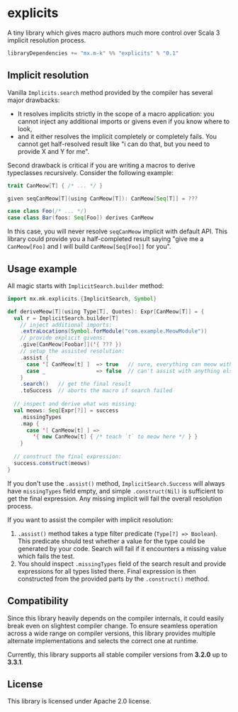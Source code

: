 explicits
=========

A tiny library which gives macro authors much more control over Scala 3 implicit resolution process.

```scala
libraryDependencies += "mx.m-k" %% "explicits" % "0.1"
```

Implicit resolution
-------------------

Vanilla `Implicits.search` method provided by the compiler has several major drawbacks:

* It resolves implicits strictly in the scope of a macro application: you cannot inject any additional imports or givens even if you know where to look,
* and it either resolves the implicit completely or completely fails. You cannot get half-resolved result like "i can do that, but you need to provide X and Y for me".

Second drawback is critical if you are writing a macros to derive typeclasses recursively. Consider the following example:

```scala
trait CanMeow[T] { /* ... */ }

given seqCanMeow[T](using CanMeow[T]): CanMeow[Seq[T]] = ???

case class Foo(/* ... */)
case class Bar(foos: Seq[Foo]) derives CanMeow
```

In this case, you will never resolve `seqCanMeow` implicit with default API. This library could provide you a half-completed result saying "give me a `CanMeow[Foo]` and I will build `CanMeow[Seq[Foo]]` for you".

Usage example
-------------

All magic starts with `ImplicitSearch.builder` method:

```scala
import mx.mk.explicits.{ImplicitSearch, Symbol}

def deriveMeow[T](using Type[T], Quotes): Expr[CanMeow[T]] = {
  val r = ImplicitSearch.builder[T]
    // inject additional imports:
    .extraLocations(Symbol.forModule("com.example.MeowModule"))
    // provide explicit givens:
    .give[CanMeow[Foobar]]('{ ??? })
    // setup the assisted resolution:
    .assist {
      case '[ CanMeow[t] ]  => true   // sure, everything can meow with me
      case _                => false  // can't assist with anything else
    }
    .search()   // get the final result
    .toSuccess  // aborts the macro if search failed
  
  // inspect and derive what was missing:
  val meows: Seq[Expr[?]] = success
    .missingTypes
    .map {
      case '[ CanMeow[t] ] => 
        '{ new CanMeow[t] { /* teach `t` to meow here */ } }
    }
  
  // construct the final expression:
  success.construct(meows)
}
```

If you don't use the `.assist()` method, `ImplicitSearch.Success` will always have `missingTypes` field empty, and simple `.construct(Nil)` is sufficient to get the final expression. Any missing implicit will fail the overall resolution process.

If you want to assist the compiler with implicit resolution:

1. `.assist()` method takes a type filter predicate (`Type[?] => Boolean`). This predicate should test whether a value for the type could be generated by your code. Search will fail if it encounters a missing value which fails the test.
2. You should inspect `.missingTypes` field of the search result and provide expressions for all types listed there. Final expression is then constructed from the provided parts by the `.construct()` method.

Compatibility
-------------

Since this library heavily depends on the compiler internals, it could easily break even on slightest compiler change. To ensure seamless operation across a wide range on compiler versions, this library provides multiple alternate implementations and selects the correct one at runtime.

Currently, this library supports all stable compiler versions from **3.2.0** up to **3.3.1**.

License
-------

This library is licensed under Apache 2.0 license.
